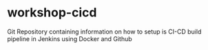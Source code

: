 # workshop-cicd
Git Repository containing information on how to setup is CI-CD build pipeline in Jenkins using Docker and Github
